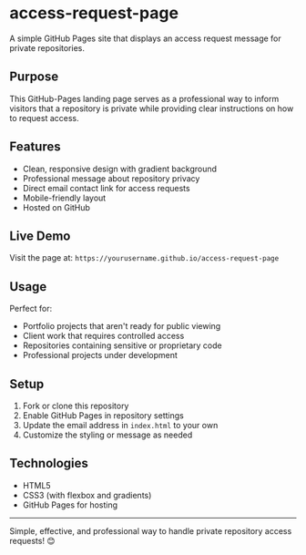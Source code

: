 # access-request-page

A simple GitHub Pages site that displays an access request message for private repositories.

## Purpose

This GitHub-Pages landing page serves as a professional way to inform visitors that a repository is private while providing clear instructions on how to request access.

## Features

- Clean, responsive design with gradient background
- Professional message about repository privacy
- Direct email contact link for access requests
- Mobile-friendly layout
- Hosted on GitHub

## Live Demo

Visit the page at: `https://yourusername.github.io/access-request-page`

## Usage

Perfect for:
- Portfolio projects that aren't ready for public viewing
- Client work that requires controlled access
- Repositories containing sensitive or proprietary code
- Professional projects under development

## Setup

1. Fork or clone this repository
2. Enable GitHub Pages in repository settings
3. Update the email address in `index.html` to your own
4. Customize the styling or message as needed

## Technologies

- HTML5
- CSS3 (with flexbox and gradients)
- GitHub Pages for hosting

---

Simple, effective, and professional way to handle private repository access requests! 😊
